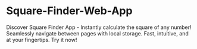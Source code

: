 # Square-Finder-Web-App
Discover Square Finder App - Instantly calculate the square of any number! Seamlessly navigate between pages with local storage. Fast, intuitive, and at your fingertips. Try it now!
